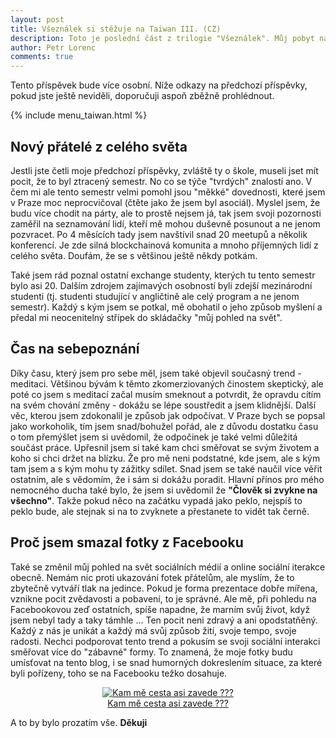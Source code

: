 ```yaml
---
layout: post
title: Všeználek si stěžuje na Taiwan III. (CZ)
description: Toto je poslední část z trilogie "Všeználek". Můj pobyt na Taiwanu se nezadržitelně chýlí ke konci a tak si poté, zase po čase, budu moci stěžovat jenom na Prahu a Česko. Na následujících pár řádcích shrnu postřehy, které se mi tu podařilo nasbírat. Tento příspěvek bude více osobní.
author: Petr Lorenc
comments: true
---
```


Tento příspěvek bude více osobní. Níže odkazy na předchozí příspěvky, pokud jste ještě neviděli, doporučuji aspoň zběžně prohlédnout.

{% include menu_taiwan.html %}

## Nový přátelé z celého světa

Jestli jste četli moje předchozí příspěvky, zvláště ty o škole, museli jset mít pocit, že to byl ztracený semestr. No co se týče "tvrdých" znalostí ano. V čem mi ale tento semestr velmi pomohl jsou "měkké" dovednosti, které jsem v Praze moc neprocvičoval (čtěte jako že jsem byl asociál). Myslel jsem, že budu více chodit na párty, ale to prostě nejsem já, tak jsem svoji pozornosti zaměřil na seznamování lidí, kteří mě mohou duševně posunout a ne jenom pozvracet. Po 4 měsících tady jsem navštívil snad 20 meetupů a několik konferencí. Je zde silná blockchainová komunita a mnoho příjemných lidí z celého světa. Doufám, že se s většinou ještě někdy potkám.

Také jsem rád poznal ostatní exchange studenty, kterých tu tento semestr bylo asi 20. Dalším zdrojem zajímavých osobností byli zdejší mezinárodní studenti (tj. studenti studující v angličtině ale celý program a ne jenom semestr). Každý s kým jsem se potkal, mě obohatil o jeho způsob myšlení a předal mi neocenitelný střípek do skládačky "můj pohled na svět".


## Čas na sebepoznání

Díky času, který jsem pro sebe měl, jsem také objevil současný trend - meditaci. Většinou bývám k těmto zkomerziovaných činostem skeptický, ale poté co jsem s meditací začal musím smeknout a potvrdit, že opravdu cítím na svém chování změny - dokážu se lépe soustředit a jsem klidnější. Další věc, kterou jsem zdokonalil je způsob jak odpočívat. V Praze bych se popsal jako workoholik, tím jsem snad/bohužel pořád, ale z důvodu dostatku času o tom přemýšlet jsem si uvědomil, že odpočinek je také velmi důležitá součást práce. Upřesnil jsem si také kam chci směřovat se svým životem a koho si chci držet na blízku. Že pro mě neni podstatné, kde jsem, ale s kým tam jsem a s kým mohu ty zážitky sdílet. Snad jsem se také naučil více věřit ostatním, ale s vědomím, že i sám si dokážu poradit. Hlavní přínos pro mého nemocného ducha také bylo, že jsem si uvědomil že **"Člověk si zvykne na všechno"**. Takže pokud něco na začátku vypadá jako peklo, nejspíš to peklo bude, ale stejnak si na to zvyknete a přestanete to vidět tak černě.

## Proč jsem smazal fotky z Facebooku

Také se změnil můj pohled na svět sociálních médií a online sociální iterakce obecně. Nemám nic proti ukazování fotek přátelům, ale myslím, že to zbytečně vytváří tlak na jedince. Pokud je forma prezentace dobře mířena, vznikne pocit zvědavosti a pobavení, to je správné. Ale mě, při pohledu na Facebookovou zeď ostatních, spíše napadne, že marním svůj život, když jsem nebyl tady a taky támhle ... Ten pocit neni zdravý a ani opodstatňěný. Každý z nás je unikát a každý má svůj způsob žití, svoje tempo, svoje radosti. Nechci podporovat tento trend a pokusím se svoji sociální interakci směřovat více do "zábavné" formy. To znamená, že moje fotky budu umísťovat na tento blog, i se snad humorných dokreslením situace, za které byli pořízeny, toho se na Facebooku težko dosahuje.


<figure class="image" align="middle">
  <a href="{{ site.baseurl }}/images/vseznalek3/personal_01.jpg" data-lightbox="Kam mě cesta asi zavede ???" data-title="Kam mě cesta asi zavede ???" data-lightbox="roadtrip">
    <img src="{{ site.baseurl }}/images/vseznalek3/personal_01.jpg" alt="Kam mě cesta asi zavede ???" title="Kam mě cesta asi zavede ???"/>
    <figcaption>Kam mě cesta asi zavede ???</figcaption>
  </a>
</figure>

 A to by bylo prozatím vše. **Děkuji**















